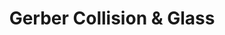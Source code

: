 ---
title: "Gerber Collision & Glass"
url: /mesa/gerber-collision-und-glass-east-hampton-avenue/
shop: Autowerkstatt
---